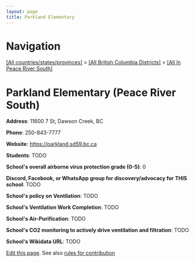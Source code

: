 ```yaml
---
layout: page
title: Parkland Elementary
---
```

# Navigation

[[All countries/states/provinces]](../../..) > [[All British Columbia Districts]](../..) > [[All In Peace River South]](..)

# Parkland Elementary (Peace River South)

**Address**: 11600 7 St, Dawson Creek, BC

**Phone**: 250-843-7777

**Website**: <https://parkland.sd59.bc.ca>

**Students**: TODO

**School's overall airborne virus protection grade (0-5)**: 0

**Discord, Facebook, or WhatsApp group for discovery/advocacy for THIS school**: TODO

**School's policy on Ventilation**: TODO

**School's Ventilation Work Completion**: TODO

**School's Air-Purification**: TODO

**School's CO2 monitoring to actively drive ventilation and filtration**: TODO

**School's Wikidata URL**: TODO


[Edit this page](https://github.com/ventilate-schools/BC/edit/main/./Peace_River_South/Parkland_Elementary.md). See also [rules for contribution](../../../contribution-rules/)
